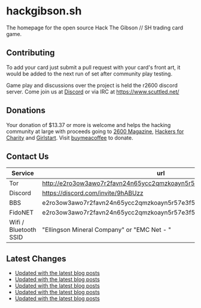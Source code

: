 # hackgibson.sh
The homepage for the open source Hack The Gibson // SH trading card game.


## Contributing

To add your card just submit a pull request with your card's front art, it would be added to the next run of set after community play testing.

Game play and discussions over the project is held the r2600 discord server. Come join us at [Discord](https://discord.com/invite/9hABUzz) or via IRC at https://www.scuttled.net/


## Donations

Your donation of $13.37 or more is welcome and helps the hacking community at large with proceeds going to [2600 Magazine](https://2600.com/), [Hackers for Charity](https://hackersforcharity.org) and [Girlstart](https://girlstart.org).  Visit [buymeacoffee](https://www.buymeacoffee.com/hackgibson.sh) to donate.


## Contact Us

Service | url
-|-
Tor | http://e2ro3ow3awo7r2favn24n65ycc2qmzkoayn5r57e3f56nvjwdcgg32ad.onion
Discord | https://discord.com/invite/9hABUzz
BBS | e2ro3ow3awo7r2favn24n65ycc2qmzkoayn5r57e3f56nvjwdcgg32ad.onion:23
FidoNET | e2ro3ow3awo7r2favn24n65ycc2qmzkoayn5r57e3f56nvjwdcgg32ad.onion:24554
Wifi / Bluetooth SSID | "Ellingson Mineral Company" or "EMC Net - <fidonet address>"

## Latest Changes
<!-- BLOG-POST-LIST:START -->
- [Updated with the latest blog posts](https://github.com/DFW2600/hackgibson.sh/commit/45bd70e0ed220fd8c56dbde9968b4e8997d1731f)
- [Updated with the latest blog posts](https://github.com/DFW2600/hackgibson.sh/commit/d4878f8b5030258f8f63b4325410955f0d45f1d6)
- [Updated with the latest blog posts](https://github.com/DFW2600/hackgibson.sh/commit/7f2342a26911a3d381ed73f4701d9a67263bb6b0)
- [Updated with the latest blog posts](https://github.com/DFW2600/hackgibson.sh/commit/adbf5c494665a1933d4ce1f4061afa87a112c781)
- [Updated with the latest blog posts](https://github.com/DFW2600/hackgibson.sh/commit/7be854c8a47650b91a9d2ac89f80a17e4c569ff8)
<!-- BLOG-POST-LIST:END -->
